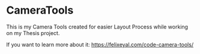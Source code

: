 # CameraTools

This is my Camera Tools created for easier Layout Process while working on my Thesis project.

If you want to learn more about it: https://felixeyal.com/code-camera-tools/
